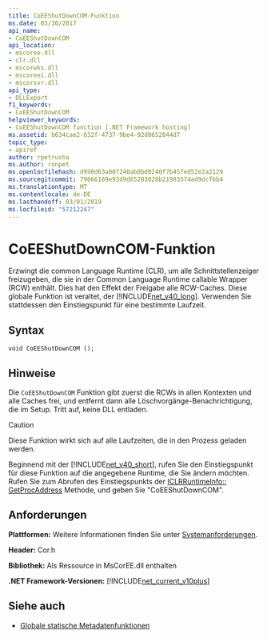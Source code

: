 ```yaml
---
title: CoEEShutDownCOM-Funktion
ms.date: 03/30/2017
api_name:
- CoEEShutDownCOM
api_location:
- mscoree.dll
- clr.dll
- mscorwks.dll
- mscoreei.dll
- mscorsvr.dll
api_type:
- DLLExport
f1_keywords:
- CoEEShutDownCOM
helpviewer_keywords:
- CoEEShutDownCOM function [.NET Framework hosting]
ms.assetid: b634cae2-632f-4737-9be4-92d0652844d7
topic_type:
- apiref
author: rpetrusha
ms.author: ronpet
ms.openlocfilehash: d990d63a007240ab0bd0240f7b45fed52e2a2129
ms.sourcegitcommit: 79066169e93d9d65203028b21983574ad9dcf6b4
ms.translationtype: MT
ms.contentlocale: de-DE
ms.lasthandoff: 03/01/2019
ms.locfileid: "57212247"
---
```

# <a name="coeeshutdowncom-function"></a>CoEEShutDownCOM-Funktion
Erzwingt die common Language Runtime (CLR), um alle Schnittstellenzeiger freizugeben, die sie in der Common Language Runtime callable Wrapper (RCW) enthält. Dies hat den Effekt der Freigabe alle RCW-Caches. Diese globale Funktion ist veraltet, der [!INCLUDE[net_v40_long](../../../../includes/net-v40-long-md.md)]. Verwenden Sie stattdessen den Einstiegspunkt für eine bestimmte Laufzeit.  
  
## <a name="syntax"></a>Syntax  
  
```  
void CoEEShutDownCOM ();  
```  
  
## <a name="remarks"></a>Hinweise  
 Die `CoEEShutDownCOM` Funktion gibt zuerst die RCWs in allen Kontexten und alle Caches frei, und entfernt dann alle Löschvorgänge-Benachrichtigung, die im Setup. Tritt auf, keine DLL entladen.  
  
> [!CAUTION]
>  Diese Funktion wirkt sich auf alle Laufzeiten, die in den Prozess geladen werden.  
  
 Beginnend mit der [!INCLUDE[net_v40_short](../../../../includes/net-v40-short-md.md)], rufen Sie den Einstiegspunkt für diese Funktion auf die angegebene Runtime, die Sie ändern möchten. Rufen Sie zum Abrufen des Einstiegspunkts der [ICLRRuntimeInfo:: GetProcAddress](../../../../docs/framework/unmanaged-api/hosting/iclrruntimeinfo-getprocaddress-method.md) Methode, und geben Sie "CoEEShutDownCOM".  
  
## <a name="requirements"></a>Anforderungen  
 **Plattformen:** Weitere Informationen finden Sie unter [Systemanforderungen](../../../../docs/framework/get-started/system-requirements.md).  
  
 **Header:** Cor.h  
  
 **Bibliothek:** Als Ressource in MsCorEE.dll enthalten  
  
 **.NET Framework-Versionen:** [!INCLUDE[net_current_v10plus](../../../../includes/net-current-v10plus-md.md)]  
  
## <a name="see-also"></a>Siehe auch
- [Globale statische Metadatenfunktionen](../../../../docs/framework/unmanaged-api/metadata/metadata-global-static-functions.md)
